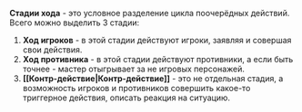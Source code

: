 **Стадии хода** - это условное разделение цикла поочерёдных действий. Всего можно выделить 3 стадии:
1. **Ход игроков** - в этой стадии действуют игроки, заявляя и совершая свои действия. 
2. **Ход противника** - в этой стадии действуют противники, а если быть точнее - мастер отыгрывает за не игровых персонажей.
3. **[[Контр-действие|Контр-действие]]** - это не отдельная стадия, а возможность игроков и противников совершить какое-то триггерное действия, описать реакция на ситуацию. 